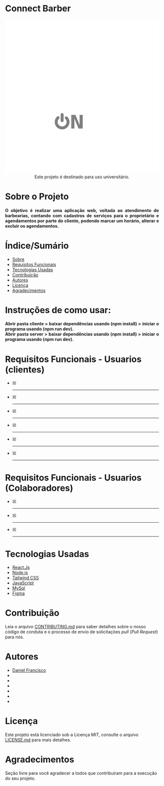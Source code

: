 # Connect Barber
<p align="center" > 
<img src="https://github.com/DanielCostaGH/Connect_Barber/blob/master/client/public/images/logo_branca.svg"
</p >
	<br/>
	Este projeto é destinado para uso universitário.
	
# Sobre o Projeto

<h4 align="justify">
	O objetivo é realizar uma aplicação web, voltada ao atendimento de barbearias, contando com cadastros de serviços para o proprietário e agendamentos por parte do cliente, podendo marcar um horário, alterar e excluir os agendamentos.
</h4>


# Índice/Sumário

* [Sobre](#sobre-o-projeto)
* [Requisitos Funcionais](#requisitos-funcionais)
* [Tecnologias Usadas](#tecnologias-usadas)
* [Contribuição](#contribuição)
* [Autores](#autores)
* [Licença](#licença)
* [Agradecimentos](#agradecimentos)


# Instruções de como usar: 
<h4 align="justify">
	Abrir pasta cliente > baixar dependências usando (npm install) > iniciar o programa usando (npm run dev). <br/>
	Abrir pasta server > baixar dependências usando (npm install) > iniciar o programa usando (npm run dev).
</h4>


# Requisitos Funcionais - Usuarios (clientes)

- [x] ** **
- [x] ** **
- [x] ** **
- [x] ** **
- [x] ** **
- [x] ** **

# Requisitos Funcionais - Usuarios (Colaboradores)

- [x] ** **
- [x] ** **
- [x] ** **

# Tecnologias Usadas

- [React.Js](https://react.dev/)
- [Node.js](https://nodejs.org/en/)
- [Tailwind CSS](https://tailwindcss.com/)
- [JavaScript](https://www.javascript.com/)
- [MySql](https://www.mysql.com/)
- [Figma](https://www.figma.com)





# Contribuição

Leia o arquivo [CONTRIBUTING.md](CONTRIBUTING.md) para saber detalhes sobre o nosso código de conduta e o processo de envio de solicitações *pull* (*Pull Request*) para nós.

# Autores

- [Daniel Francisco](https://github.com/DanielCostaGH)
- []()
- []()
- []()
- []()
- []()
- []()



# Licença

Este projeto está licenciado sob a Licença MIT,  consulte o arquivo [LICENSE.md](LICENSE.md) para mais detalhes.

# Agradecimentos

Seção livre para você agradecer a todos que contribuiram para a execução do seu projeto.
